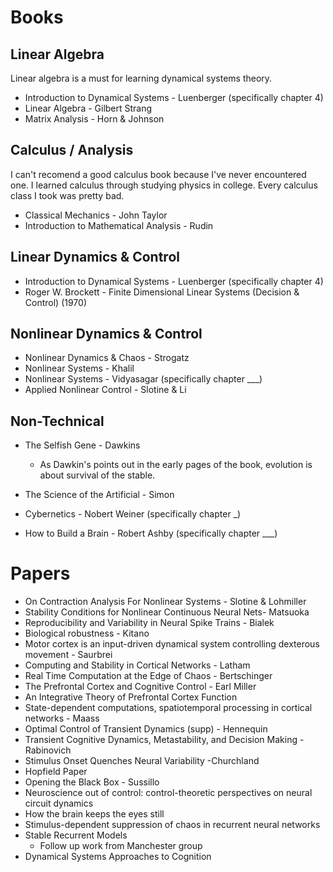 # Books

## Linear Algebra 

Linear algebra is a must for learning dynamical systems theory.

* Introduction to Dynamical Systems - Luenberger (specifically chapter 4)
* Linear Algebra - Gilbert Strang 
* Matrix Analysis - Horn & Johnson

## Calculus / Analysis
I can't recomend a good calculus book because I've never encountered one. I learned calculus through studying physics in college. Every calculus class I took was pretty bad. 

* Classical Mechanics - John Taylor
* Introduction to Mathematical Analysis - Rudin

## Linear Dynamics & Control

* Introduction to Dynamical Systems - Luenberger (specifically chapter 4)
* Roger W. Brockett - Finite Dimensional Linear Systems (Decision & Control) (1970)

## Nonlinear Dynamics & Control

* Nonlinear Dynamics & Chaos - Strogatz
* Nonlinear Systems - Khalil
* Nonlinear Systems - Vidyasagar (specifically chapter ___)
* Applied Nonlinear Control - Slotine & Li 

## Non-Technical  

* The Selfish Gene - Dawkins 
  * As Dawkin's points out in the early pages of the book, evolution is about survival of the stable. 

* The Science of the Artificial - Simon

* Cybernetics - Nobert Weiner (specifically chapter _)

* How to Build a Brain - Robert Ashby (specifically chapter ___)

# Papers

* On Contraction Analysis For Nonlinear Systems - Slotine & Lohmiller 
* Stability Conditions for Nonlinear Continuous Neural Nets- Matsuoka
* Reproducibility and Variability in Neural Spike Trains - Bialek
* Biological robustness - Kitano
* Motor cortex is an input-driven dynamical system controlling dexterous movement - Saurbrei
* Computing and Stability in Cortical Networks - Latham
* Real Time Computation at the Edge of Chaos - Bertschinger
* The Prefrontal Cortex and Cognitive Control - Earl Miller
* An Integrative Theory of Prefrontal Cortex Function
* State-dependent computations, spatiotemporal processing in cortical networks - Maass
* Optimal Control of Transient Dynamics (supp) - Hennequin
* Transient Cognitive Dynamics, Metastability, and Decision Making - Rabinovich
* Stimulus Onset Quenches Neural Variability -Churchland
* Hopfield Paper
* Opening the Black Box - Sussillo 
* Neuroscience out of control: control-theoretic perspectives on neural circuit dynamics
* How the brain keeps the eyes still
* Stimulus-dependent suppression of chaos in recurrent neural networks
* Stable Recurrent Models
    * Follow up work from Manchester group
* Dynamical Systems Approaches to Cognition


